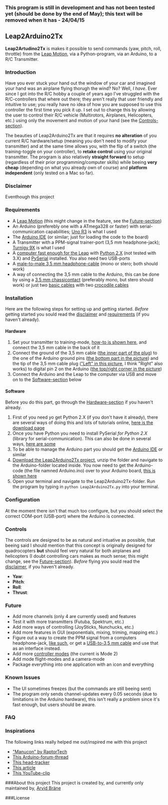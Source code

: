 ### This program is still in development and has not been tested yet (should be done by the end of May); this text will be removed when it has - 24/04/15

## Leap2Arduino2Tx
**Leap2Artudino2Tx** is makes it possible to send commands (yaw, pitch, roll, throttle) from the [Leap Motion](https://www.leapmotion.com/), via a Python-program, via an Arduino, to a R/C Transmitter. 


### Introduction
Have you ever stuck your hand out the window of your car and imagined your hand was an airplane flying thorugh the wind? No? Well, *I have*. Ever since I got into the R/C hobby a couple of years ago I've struggled with the R/C-controllers that where out there; they aren't really that user friendly and intuitive to use; you really have no idea of how you are supposed to use this controller the first time you pick it up. I set out to change this by allowing the user to control their R/C vehicle (Multirotors, Airplanes, Helicopters, etc.) using only the movement and motion of your hand (see the [Controls-section](#controls)). 

The beauties of Leap2Arduino2Tx are that it requires **no alteration** of you current R/C hardware/setup (meaning you don't need to modify your transmitter) and at the same time allows you, with the flip of a switch (the training-toggle on your controller), to **retake control** using your original transmitter. The program is also relatively **straight forward** to setup (regardless of their prior programming/computer skills) while beeing **very cheap** (depending on what you already own of course) and **platform independent** (only tested on a Mac so far).


### Disclaimer
Eventhough this project 


### Requirements
* A [Leap Motion](https://www.leapmotion.com/) (this might change in the feature, see the [Future-section](#future))
* An Arduino (preferebly one with a ATmega328 or faster) with serial-communication capabilities; [Uno R3](http://www.arduino.cc/en/Main/ArduinoBoardUno) is what I used
* The [Arduino IDE](http://www.arduino.cc/en/main/Software) (or similar; just for loading the code to the board)
* A Transmitter with a PPM-signal trainer-port (3,5 mm headphone-jack); [Turnigy 9X](http://www.hobbyking.com/hobbyking/store/__8992__Turnigy_9X_9Ch_Transmitter_w_Module_8ch_Receiver_Mode_2_v2_Firmware_.html) is what I used
* A [computer fast enough for the Leap](https://support.leapmotion.com/entries/39315178-What-are-the-system-requirements-) with [Python 2.X](https://www.python.org/downloads/) (not tested with 3.X) and [PySerial](https://pypi.python.org/pypi/pyserial) installed. You also need two USB-ports
* A [male-to-male 3,5 mm headphone-cable](https://cdn.shopify.com/s/files/1/0094/2742/products/3-55_aux_1024x1024.jpg?v=1322417365) (mono or stero; both should work)
* A way of connecting the 3,5 mm cable to the Arduino, this can be done by using a [3,5 mm chassicontact](http://www.kjell.com/image/Product_130399735477928341/full/1) (preferably mono, but stero should work) or just two [basic cables](http://www.sweetpeas.se/img/p/165-378-thickbox.jpg) with two [crocodile cables](http://ecx.images-amazon.com/images/I/41rwSISTWzL._SX355_.jpg)


### Installation
Here are the following steps for setting up and getting started. *Before* getting started you sould read the [disclaimer](#disclaimer) and [requirements](#requirements) (if you haven't already).


#### Hardware
1. Set your transmitter to training-mode, [how-to is shown here](https://www.youtube.com/watch?v=G_YuBu1E8iI), and connect the 3,5 mm cable in the back of it
2. Connect the ground of the 3,5 mm cable ([the inner part of the plug](http://www.talkandroid.com/wp-content/uploads/2010/06/pinout-audio1.png?3995d3)) to the one of the Arduino ground pins ([the bottom part in the picture](http://thietbichetao.com/wp-content/uploads/2014/03/arduino_uno_R3_pinout.jpg)) and the tip of the 3,5 mm cable plug (["Left" in this picture](http://www.talkandroid.com/wp-content/uploads/2010/06/pinout-audio1.png?3995d3), I think "Right" also works) to digital pin 2 on the Arduino ([the top/right corner in the picture](http://thietbichetao.com/wp-content/uploads/2014/03/arduino_uno_R3_pinout.jpg))
3. Connect the Arduino and the Leap to the computer via USB and move on to the [Software-section](#software) below


#### Software
Before you do this part, go through the [Hardware-section](#hardware) if you haven't already.

1. First of you need yo get Python 2.X (if you don't have it already), there are several ways of doing this and lots of tutorials online, [here is the download page](https://www.python.org/downloads/)
2. Once you have Python you need to install PySerial *for Python 2.X* (library for serial-communication). This can also be done in several ways, [here are some](http://pyserial.sourceforge.net/pyserial.html#installation)
3. To be able to manage the Arduino part you should get the [Arduino IDE](http://www.arduino.cc/en/main/Software) or similar
4. [Download the Leap2Arduino2Tx project](https://github.com/Kodagrux/Leap2Arduino2Tx/archive/master.zip), unzip the folder and navigate to the Arduino-folder located inside. You now need to get the Arduino-code (the file namned Arduino.ino) over to your Arduino board, [this is shown here](https://www.youtube.com/watch?v=kLd_JyvKV4Y)
5. Open your terminal and navigate to the Leap2Arduino2Tx-folder. Run the program by typing in `python Leap2Arduino2Tx.py` into your terminal. 


### Configuration
At the moment there isn't that much too configure, but you should select the correct COM-port (USB-port) where the Arduino is connected.


### Controls
The controls are designed to be as natural and intuative as possible, that beeing said I should mention that this concept is originally designed for quadrocopters **but** should feel very natural for both airplanes and helicopters (I doubt controlling cars makes as much sense; this might change, see the [Future-section](#future)). *Before* flying you sould read the [disclaimer](#disclaimer), if you haven't already.

* **Yaw**:
* **Pitch**:
* **Roll**:
* **Thrust**:


### Future 
* Add more channels (only 4 are currently used) and features
* Test it with more transmitters (Futuba, Spektrum, etc.)
* Add more ways of controlling (JoySticks, Nunchucks, etc.)
* Add more features in GUI (exponentials, mixing, triming, mapping etc.)
* Figure out a way to create the PPM signal from a computers headphone-jack, [like such](https://github.com/kangsterizer/Audio_PPM_Linux), or get a [USB-to-3,5 mm cable](http://www.hobbyking.com/hobbyking/store/__24348__USB_Simulator_Lead_for_Turnigy_GTX3_Transmitter_VRC_Sim_Compatible.html) and use that as an interface instead.
* Add more [controller modes](http://cdn.instructables.com/FNZ/WM1L/HINOEL7Z/FNZWM1LHINOEL7Z.LARGE.jpg) (the current is Mode 2)
* Add mode flight-modes and a camera-mode
* Package everything into one application with an icon and everything


### Known Issues
* The UI sometimes freezes (but the commands are still beeing sent)
* The program only sends channel-updates every 0.05 seconds (due to limitations in the Arduino hardware), this isn't really a problem since it's fast enough, but users should be aware.


### FAQ


### Inspirations
The following links really helped me out/inspired me with this project

* ["Manucon" by RaptorTech](https://github.com/RaptorTech/Manucon)
* [This Arduino-forum-thread](http://forum.arduino.cc/index.php?topic=8755.0)
* [This head-tracker](http://www.rcgroups.com/forums/showpost.php?p=21974105&postcount=1)
* [This article](http://www.min.at/prinz/?x=entry:entry130320-204119)
* [This YouTube-clip](https://www.youtube.com/watch?v=bBjPMjqcHAc&index=24&list=PLQeQz14wJz9wJsa7t_YXuZ6bZSYEfz1Tr)


###About this project
This project is created by, and currently only maintained by, [Arvid Bräne](http://arvidbrane.com)


###License